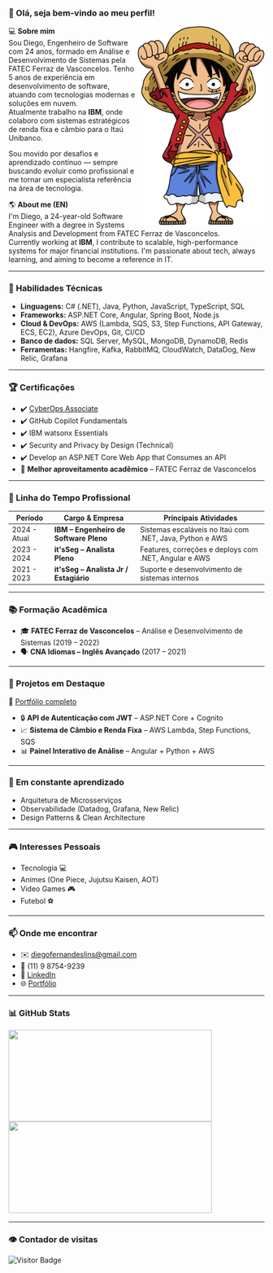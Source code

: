 ### 👋 Olá, seja bem-vindo ao meu perfil!

<img src="https://github.com/DiegoLins10/DiegoLins10/blob/main/luffy.png" width="250px" align="right" alt="Luffy">

💻 **Sobre mim**  
Sou Diego, Engenheiro de Software com 24 anos, formado em Análise e Desenvolvimento de Sistemas pela FATEC Ferraz de Vasconcelos. Tenho 5 anos de experiência em desenvolvimento de software, atuando com tecnologias modernas e soluções em nuvem.  
Atualmente trabalho na **IBM**, onde colaboro com sistemas estratégicos de renda fixa e câmbio para o Itaú Unibanco.

Sou movido por desafios e aprendizado contínuo — sempre buscando evoluir como profissional e me tornar um especialista referência na área de tecnologia.

🌎 **About me (EN)**  
I'm Diego, a 24-year-old Software Engineer with a degree in Systems Analysis and Development from FATEC Ferraz de Vasconcelos.  
Currently working at **IBM**, I contribute to scalable, high-performance systems for major financial institutions. I'm passionate about tech, always learning, and aiming to become a reference in IT.

---

### 🧠 Habilidades Técnicas

- **Linguagens:** C# (.NET), Java, Python, JavaScript, TypeScript, SQL  
- **Frameworks:** ASP.NET Core, Angular, Spring Boot, Node.js  
- **Cloud & DevOps:** AWS (Lambda, SQS, S3, Step Functions, API Gateway, ECS, EC2), Azure DevOps, Git, CI/CD  
- **Banco de dados:** SQL Server, MySQL, MongoDB, DynamoDB, Redis  
- **Ferramentas:** Hangfire, Kafka, RabbitMQ, CloudWatch, DataDog, New Relic, Grafana  

---

### 🏆 Certificações

- ✔️ [CyberOps Associate](https://www.netacad.com/courses/cybersecurity/cyberops-associate)  
- ✔️ GitHub Copilot Fundamentals  
- ✔️ IBM watsonx Essentials  
- ✔️ Security and Privacy by Design (Technical)  
- ✔️ Develop an ASP.NET Core Web App that Consumes an API  
- 🏅 **Melhor aproveitamento acadêmico** – FATEC Ferraz de Vasconcelos

---

### 🧭 Linha do Tempo Profissional

| Período        | Cargo & Empresa                              | Principais Atividades |
|----------------|----------------------------------------------|------------------------|
| 2024 - Atual   | **IBM – Engenheiro de Software Pleno**       | Sistemas escaláveis no Itaú com .NET, Java, Python e AWS |
| 2023 - 2024    | **it'sSeg – Analista Pleno**                 | Features, correções e deploys com .NET, Angular e AWS |
| 2021 - 2023    | **it'sSeg – Analista Jr / Estagiário**       | Suporte e desenvolvimento de sistemas internos |

---

### 📚 Formação Acadêmica

- 🎓 **FATEC Ferraz de Vasconcelos** – Análise e Desenvolvimento de Sistemas (2019 – 2022)  
- 🗣️ **CNA Idiomas – Inglês Avançado** (2017 – 2021)

---

### 🚀 Projetos em Destaque

🔗 [Portfólio completo](https://diegolinsportfolio.netlify.app/)

- 🔒 **API de Autenticação com JWT** – ASP.NET Core + Cognito  
- 📈 **Sistema de Câmbio e Renda Fixa** – AWS Lambda, Step Functions, SQS  
- 📊 **Painel Interativo de Análise** – Angular + Python + AWS

---

### 🌱 Em constante aprendizado

- Arquitetura de Microsserviços  
- Observabilidade (Datadog, Grafana, New Relic)  
- Design Patterns & Clean Architecture  

---

### 🎮 Interesses Pessoais

- Tecnologia 💻  
- Animes (One Piece, Jujutsu Kaisen, AOT)  
- Video Games 🎮  
- Futebol ⚽ 

---

### 📫 Onde me encontrar

- ✉️ diegofernandeslins@gmail.com  
- 📱 (11) 9 8754-9239  
- 💼 [LinkedIn](https://www.linkedin.com/in/diego-fernandes-lins-b24698195)  
- 🌐 [Portfólio](https://diegolinsportfolio.netlify.app/)

---

### 📊 GitHub Stats

<img width="400px" height="180em" align="left" src="https://github-readme-stats.vercel.app/api/top-langs/?username=DiegoLins10&hide=SCSS,Pascal&layout=compact&theme=dark&langs_count=8" />  
<img width="400px" height="180em" src="https://github-readme-stats.vercel.app/api?username=diegolins10&show_icons=true&theme=dark&include_all_commits=true&count_private=true"/>

---

### 👁️ Contador de visitas
![Visitor Badge](https://komarev.com/ghpvc/?username=DiegoLins10&color=blue)
